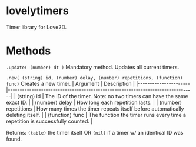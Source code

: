 # lovelytimers
Timer library for Love2D.

# Methods
```.update( (number) dt )```
Mandatory method. Updates all current timers.

```.new( (string) id, (number) delay, (number) repetitions, (function) func)```
Creates a new timer.
| Argument             | Description                                                                   |
|----------------------|-------------------------------------------------------------------------------|
| (string) id          | The ID of the timer. Note: no two timers can have the same exact ID.          |
| (number) delay       | How long each repetition lasts.                                               |
| (number) repetitions | How many times the timer repeats itself before automatically deleting itself. |
| (function) func      | The function the timer runs every time a repetition is successfully counted.  |

Returns: ```(table)``` the timer itself OR ```(nil)``` if a timer w/ an identical ID was found.
